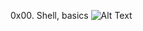 0x00. Shell, basics
![Alt Text](https://s3.amazonaws.com/intranet-projects-files/holbertonschool-sysadmin_devops/205/image.jpg)
